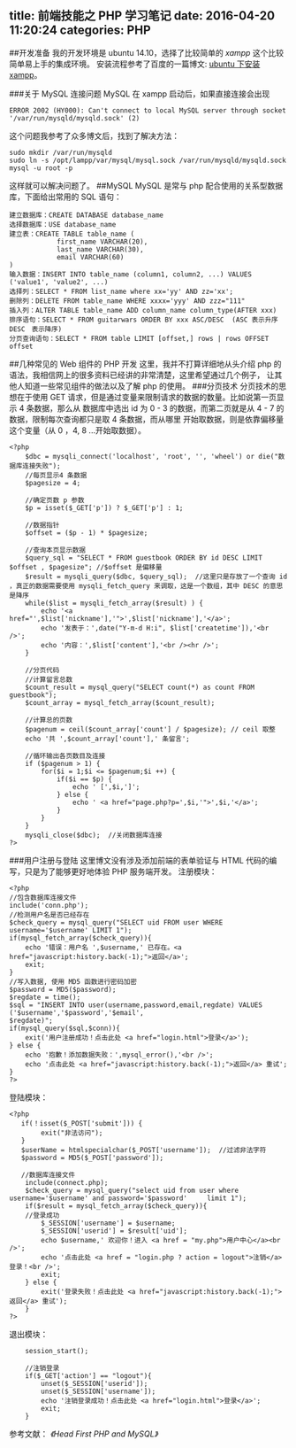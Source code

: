 ﻿title: 前端技能之 PHP 学习笔记
date: 2016-04-20 11:20:24
categories: PHP
---

##开发准备
我的开发环境是 ubuntu 14.10，选择了比较简单的 *xampp* 这个比较简单易上手的集成环境。
安装流程参考了百度的一篇博文: [ubuntu 下安装 xampp](http://jingyan.baidu.com/article/066074d66e1141c3c21cb0ce.html)。
<!--more-->
###关于 MySQL 连接问题
MySQL 在 xampp 启动后，如果直接连接会出现
```
ERROR 2002 (HY000): Can't connect to local MySQL server through socket '/var/run/mysqld/mysqld.sock' (2)
```
这个问题我参考了众多博文后，找到了解决方法：
```
sudo mkdir /var/run/mysqld
sudo ln -s /opt/lampp/var/mysql/mysql.sock /var/run/mysqld/mysqld.sock
mysql -u root -p
```
这样就可以解决问题了。
##MySQL
MySQL 是常与 php 配合使用的关系型数据库，下面给出常用的 SQL 语句：
```
建立数据库：CREATE DATABASE database_name
选择数据库：USE database_name 
建立表：CREATE TABLE table_name (
            first_name VARCHAR(20),
            last_name VARCHAR(30),
            email VARCHAR(60)
)
输入数据：INSERT INTO table_name (column1, column2, ...) VALUES ('value1', 'value2', ...)
选择列：SELECT * FROM list_name where xx='yy' AND zz='xx';
删除列：DELETE FROM table_name WHERE xxxx='yyy' AND zzz="111"
插入列：ALTER TABLE table_name ADD column_name column_type(AFTER xxx)
排序语句：SELECT * FROM guitarwars ORDER BY xxx ASC/DESC  (ASC 表示升序 DESC　表示降序)
分页查询语句：SELECT * FROM table LIMIT [offset,] rows | rows OFFSET offset

```
##几种常见的 Web 组件的 PHP 开发
这里，我并不打算详细地从头介绍 php 的语法，我相信网上的很多资料已经讲的非常清楚，这里希望通过几个例子，
让其他人知道一些常见组件的做法以及了解 php 的使用。
###分页技术
分页技术的思想在于使用 GET 请求，但是通过变量来限制请求的数据的数量。比如说第一页显示 4 条数据，那么从
数据库中选出 id 为 0 - 3 的数据，而第二页就是从 4 - 7 的数据，限制每次查询都只是取 4 条数据，而从哪里
开始取数据，则是依靠偏移量这个变量（从 0 ，4, 8 ...开始取数据）。
```
<?php
    $dbc = mysqli_connect('localhost', 'root', '', 'wheel') or die("数据库连接失败");
    //每页显示4 条数据
    $pagesize = 4;
    
    //确定页数 p 参数
    $p = isset($_GET['p']) ? $_GET['p'] : 1;
    
    //数据指针
    $offset = ($p - 1) * $pagesize;
    
    //查询本页显示数据
    $query_sql = "SELECT * FROM guestbook ORDER BY id DESC LIMIT  $offset , $pagesize"; //$offset 是偏移量
    $result = mysqli_query($dbc, $query_sql);  //这里只是存放了一个查询 id ，真正的数据需要使用 mysqli_fetch_query 来调取，这是一个数组，其中 DESC 的意思是降序
    while($list = mysqli_fetch_array($result) ) {
        echo '<a href="',$list['nickname'],'">',$list['nickname'],'</a>';
        echo '发表于：',date("Y-m-d H:i", $list['createtime']),'<br />';
        echo '内容：',$list['content'],'<br /><hr />';
    }
    
    //分页代码
    //计算留言总数
    $count_result = mysql_query("SELECT count(*) as count FROM guestbook");
    $count_array = mysql_fetch_array($count_result);

    //计算总的页数
    $pagenum = ceil($count_array['count'] / $pagesize); // ceil 取整
    echo '共 ',$count_array['count'],' 条留言';

    //循环输出各页数目及连接
    if ($pagenum > 1) {
        for($i = 1;$i <= $pagenum;$i ++) {
            if($i == $p) {
                echo ' [',$i,']';
            } else {
                echo ' <a href="page.php?p=',$i,'">',$i,'</a>';
            }
        }
    }
    mysqli_close($dbc);  //关闭数据库连接
?>
```
###用户注册与登陆
这里博文没有涉及添加前端的表单验证与 HTML 代码的编写，只是为了能够更好地体验 PHP 服务端开发。
注册模块：
```
<?php
//包含数据库连接文件
include('conn.php');
//检测用户名是否已经存在
$check_query = mysql_query("SELECT uid FROM user WHERE username='$username' LIMIT 1");
if(mysql_fetch_array($check_query)){
    echo '错误：用户名 ',$username,' 已存在。<a href="javascript:history.back(-1);">返回</a>';
    exit;
}
//写入数据, 使用 MD5 函数进行密码加密
$password = MD5($password);
$regdate = time();
$sql = "INSERT INTO user(username,password,email,regdate) VALUES ('$username','$password','$email',
$regdate)";
if(mysql_query($sql,$conn)){
    exit('用户注册成功！点击此处 <a href="login.html">登录</a>');
} else {
    echo '抱歉！添加数据失败：',mysql_error(),'<br />';
    echo '点击此处 <a href="javascript:history.back(-1);">返回</a> 重试';
}
?>
```
登陆模块：
```
<?php
   if(！isset($_POST['submit'])) {
        exit("非法访问");
   }
   $userName = htmlspecialchar($_POST['username']);  //过滤非法字符
   $password = MD5($_POST['password']);
   
   //数据库连接文件
    include(connect.php);
    $check_query = mysql_query("select uid from user where username='$username' and password='$password'     limit 1");
    if($result = mysql_fetch_array($check_query)){
    //登录成功
        $_SESSION['username'] = $username;
        $_SESSION['userid'] = $result['uid'];
        echo $username,' 欢迎你！进入 <a href = "my.php">用户中心</a><br />';
        echo '点击此处 <a href = "login.php ? action = logout">注销</a> 登录！<br />';
        exit;
    } else {
        exit('登录失败！点击此处 <a href="javascript:history.back(-1);">返回</a> 重试');
    }
?>
```
退出模块：
```
    session_start();

    //注销登录
    if($_GET['action'] == "logout"){
        unset($_SESSION['userid']);
        unset($_SESSION['username']);
        echo '注销登录成功！点击此处 <a href="login.html">登录</a>';
        exit;
    }
```

参考文献：
*《Head First PHP and MySQL》*




